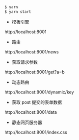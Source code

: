 ```bash
$ yarn
$ yarn start
```

- 模板引擎

http://localhost:8001

- 路由
  
http://localhost:8001/news

- 获取请求参数


http://localhost:8001/get?a=b

- 动态路由
  
http://localhost:8001/dynamic/key

- 获取 post 提交的表单数据

http://localhost:8001/data

- 静态网页服务器

http://localhost:8001/index.css